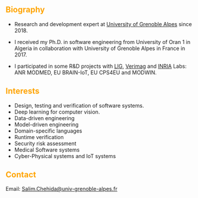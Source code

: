 

## <span style="color:orange"> Biography </span>

- Research and development expert at [University of Grenoble Alpes](https://www.univ-grenoble-alpes.fr/english/) since 2018.

- I received my Ph.D. in software engineering from University of Oran 1 in Algeria in collaboration with University of Grenoble Alpes in France in 2017.

- I participated in some R&D projects with [LIG](https://www.liglab.fr/en), [Verimag](https://www-verimag.imag.fr/?lang=en) and [INRIA](https://www.inria.fr/en/inria-centre-university-grenoble-alpes) Labs: ANR MODMED, EU BRAIN-IoT, EU CPS4EU and MODWIN.



<!---
I am a postdoctoral researcher at [Verimag](https://www.verimag.fr), [University of Grenoble Alpes](https://www.univ-grenoble-alpes.fr/english/). 

### From April 2021, I am working on :

#### [CPS4EU](https://cps4eu.eu/) 
European project which aims to deal with technical problems as well as organizational problems of CPS (Cyber Physical Systems).

### I worked on :

#### [BRAIN-IoT](https://www.brain-iot.eu/) 
European project that aims at establishing a framework and methodology that supports smart autonomous and cooperative behaviors of populations of heterogeneous IoT platforms that are also closely interacting with Cyber-Physical systems (CPS). (From April 2019 to March 2021)

#### [MODMED](http://vasco.imag.fr/MODMED/MODMEDHome.html) 
ANR project that focus on analysis of execution traces of cyber-physical systems. (From March 2018 to April 2019)

I defended my [Ph.D.](https://theses.univ-oran1.dz/document/15201707t.pdf) in computer science on 2017 at University of Oran 1 (Algeria) in collaboration with University of Grenoble Alpes (France). 
--->

## <span style="color:orange"> Interests </span>
- Design, testing and verification of software systems.
- Deep learning for computer vision.
- Data-driven engineering
- Model-driven engineering 
- Domain-specific languages 
- Runtime verification
- Security risk assessment
- Medical Software systems 
- Cyber-Physical systems and IoT systems




## <span style="color:orange"> Contact </span>
Email: Salim.Chehida@univ-grenoble-alpes.fr


